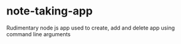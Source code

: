 # note-taking-app
Rudimentary node js app used to create, add and delete app using command line arguments

